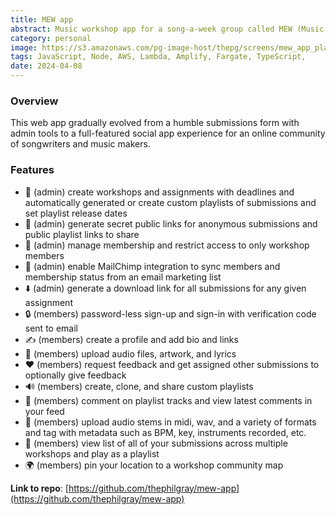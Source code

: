 ```yaml
---
title: MEW app
abstract: Music workshop app for a song-a-week group called MEW (Music Every Week).
category: personal
image: https://s3.amazonaws.com/pg-image-host/thepg/screens/mew_app_player.png
tags: JavaScript, Node, AWS, Lambda, Amplify, Fargate, TypeScript,
date: 2024-04-08
---
```


### Overview

This web app gradually evolved from a humble submissions form with admin tools to a full-featured social app experience for an online community of songwriters and music makers.

### Features

- 🎹 (admin) create workshops and assignments with deadlines and automatically generated or create custom playlists of submissions and set playlist release dates
- 🔗 (admin) generate secret public links for anonymous submissions and public playlist links to share
- 🔐 (admin) manage membership and restrict access to only workshop members
- 📧 (admin) enable MailChimp integration to sync members and membership status from an email marketing list
- ⬇️ (admin) generate a download link for all submissions for any given assignment
- 🔒 (members) password-less sign-up and sign-in with verification code sent to email
- ✍️ (members) create a profile and add bio and links
- 📂 (members) upload audio files, artwork, and lyrics
- ❤️ (members) request feedback and get assigned other submissions to optionally give feedback
- 🔊 (members) create, clone, and share custom playlists
- 📢 (members) comment on playlist tracks and view latest comments in your feed
- 🎺 (members) upload audio stems in midi, wav, and a variety of formats and tag with metadata such as BPM, key, instruments recorded, etc.
- 🎼 (members) view list of all of your submissions across multiple workshops and play as a playlist
- 🌍 (members) pin your location to a workshop community map

**Link to repo**: [https://github.com/thephilgray/mew-app](https://github.com/thephilgray/mew-app)
